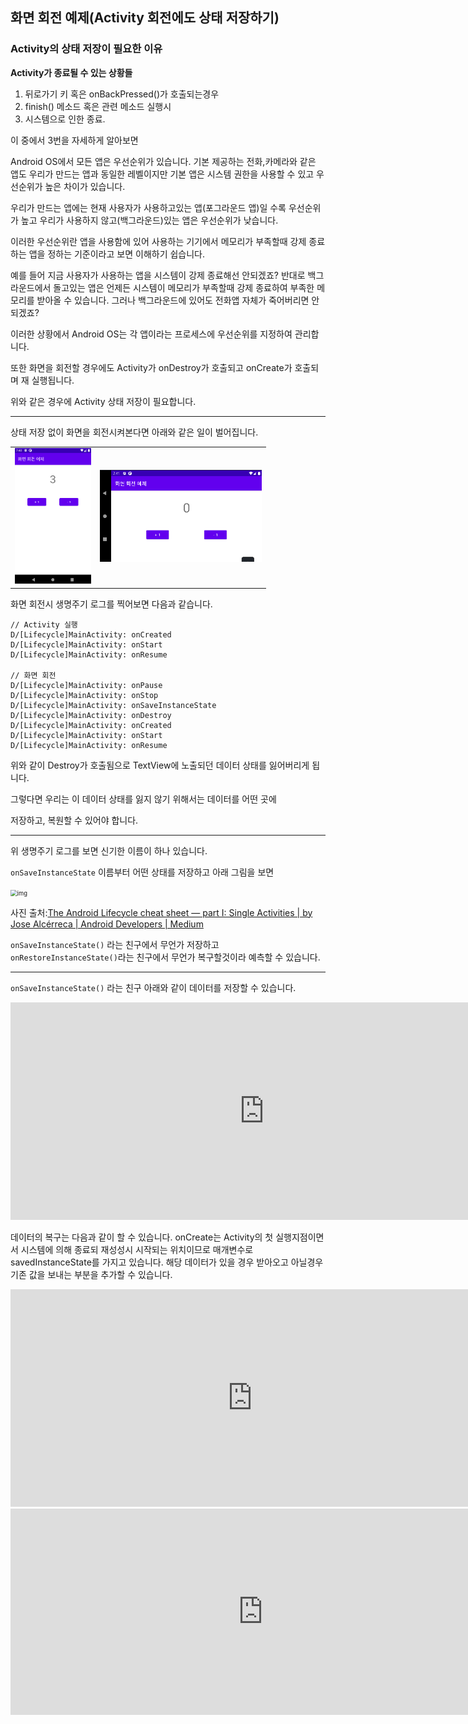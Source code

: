 ## 화면 회전 예제(Activity 회전에도 상태 저장하기)

### Activity의 상태 저장이 필요한 이유

**Activity가 종료될 수 있는 상황들**

1. 뒤로가기 키 혹은 onBackPressed()가 호출되는경우
2. finish() 메소드 혹은 관련 메소드 실행시
3. 시스템으로 인한 종료.

이 중에서 3번을 자세하게 알아보면

Android OS에서 모든 앱은 우선순위가 있습니다. 기본 제공하는 전화,카메라와 같은 앱도 우리가 만드는 앱과 동일한 레벨이지만 기본 앱은 시스템 권한을 사용할 수 있고 우선순위가 높은 차이가 있습니다.

우리가 만드는 앱에는 현재 사용자가 사용하고있는 앱(포그라운드 앱)일 수록 우선순위가 높고
우리가 사용하지 않고(백그라운드)있는 앱은 우선순위가 낮습니다.

이러한 우선순위란 앱을 사용함에 있어 사용하는 기기에서 메모리가 부족할때 강제 종료하는 앱을 정하는 기준이라고 보면 이해하기 쉽습니다.

예를 들어 지금 사용자가 사용하는 앱을 시스템이 강제 종료해선 안되겠죠?
반대로 백그라운드에서 돌고있는 앱은 언제든 시스템이 메모리가 부족할때 강제 종료하여 부족한 메모리를
받아올 수 있습니다.
그러나 백그라운드에 있어도 전화앱 자체가 죽어버리면 안되겠죠?

이러한 상황에서 Android OS는 각 앱이라는 프로세스에 우선순위를 지정하여 관리합니다.

또한 화면을 회전할 경우에도 Activity가 onDestroy가 호출되고 onCreate가 호출되며 재 실행됩니다.

위와 같은 경우에 Activity 상태 저장이 필요합니다.

---

상태 저장 없이 화면을 회전시켜본다면 아래와 같은 일이 벌어집니다.

<table>
    <tr>
        <td>
            <center>
           		<img src="./README_photo/nonStatusSaveImage1.png"style="zoom:40%;" />			</center>
        </td>
        <td>
            <center>
            	<img src="./README_photo/nonStatusSaveImage2.png"style="zoom:60%;" />
            </center>
        </td>
    </tr>
</table>

화면 회전시 생명주기 로그를 찍어보면 다음과 같습니다.

```
// Activity 실행
D/[Lifecycle]MainActivity: onCreated
D/[Lifecycle]MainActivity: onStart
D/[Lifecycle]MainActivity: onResume

// 화면 회전
D/[Lifecycle]MainActivity: onPause
D/[Lifecycle]MainActivity: onStop
D/[Lifecycle]MainActivity: onSaveInstanceState
D/[Lifecycle]MainActivity: onDestroy
D/[Lifecycle]MainActivity: onCreated
D/[Lifecycle]MainActivity: onStart
D/[Lifecycle]MainActivity: onResume

```

위와 같이 Destroy가 호출됨으로 TextView에 노출되던 데이터 상태를 잃어버리게 됩니다.

그렇다면 우리는 이 데이터 상태를 잃지 않기 위해서는 데이터를 어떤 곳에

저장하고, 복원할 수 있어야 합니다.

---

위 생명주기 로그를 보면 신기한 이름이 하나 있습니다.

`onSaveInstanceState` 이름부터 어떤 상태를 저장하고 아래 그림을 보면

<img src="https://miro.medium.com/max/482/1*DCo7awxJ3KhnW88h365vhA.png" alt="img" style="zoom: 67%;" />

사진 출처:[The Android Lifecycle cheat sheet — part I: Single Activities | by Jose Alcérreca | Android Developers | Medium](https://medium.com/androiddevelopers/the-android-lifecycle-cheat-sheet-part-i-single-activities-e49fd3d202ab)

`onSaveInstanceState()` 라는 친구에서 무언가 저장하고
`onRestoreInstanceState()`라는 친구에서 무언가 복구할것이라 예측할 수 있습니다.

---

`onSaveInstanceState()` 라는 친구 아래와 같이 데이터를 저장할 수 있습니다.

<iframe   src="https://carbon.now.sh/embed?bg=rgba%28255%2C255%2C255%2C0%29&t=one-dark&wt=none&l=auto&ds=true&dsyoff=20px&dsblur=68px&wc=true&wa=true&pv=56px&ph=56px&ln=false&fl=1&fm=Hack&fs=14px&lh=133%25&si=false&es=2x&wm=false&code=%2520%2520%2520%2520%252F*%2520%25EC%2597%2591%25ED%258B%25B0%25EB%25B9%2584%25ED%258B%25B0%25EA%25B0%2580%2520%25ED%2599%2594%25EB%25A9%25B4%2520%25ED%259A%258C%25EC%25A0%2584%2520%25ED%2598%25B9%25EC%259D%2580%2520%25EC%259E%25AC%25EC%258B%25A4%25ED%2596%2589%25EC%258B%259C%2520%25EC%2596%25B4%25EB%2596%25A4%2520%25EB%258D%25B0%25EC%259D%25B4%25ED%2584%25B0%2520%25EC%2583%2581%25ED%2583%259C%25EB%25A5%25BC%2520%25EC%25A0%2580%25EC%259E%25A5%25ED%2595%25B4%25EC%2595%25BC%25ED%2595%25A0%25EB%2595%258C%2520%25ED%2598%25B8%25EC%25B6%259C%25ED%2595%2598%25EB%258A%2594%2520%25EC%2583%259D%25EB%25AA%2585%25EC%25A3%25BC%25EA%25B8%25B0%250A%2520%2520%2520%2520*%2520%25EC%2597%2591%25ED%258B%25B0%25EB%25B9%2584%25ED%258B%25B0%25EA%25B0%2580%2520Destroy%2520%25EB%2590%2598%25EA%25B8%25B0%2520%25EC%25A0%2584%25EC%2597%2590%2520%25ED%2598%25B8%25EC%25B6%259C%25EB%2590%259C%25EB%258B%25A4.*%252F%250A%2520%2520%2520%2520override%2520fun%2520onSaveInstanceState%28outState%253A%2520Bundle%29%2520%257B%250A%2520%2520%2520%2520%2520%2520%2520%2520%252F%252F%2520bundle%2520%25EC%259D%25B4%25EB%259D%25BC%25EB%258A%2594%2520%25EC%2583%2581%25EC%259E%2590%25EC%2597%2590%2520%25EB%258D%25B0%25EC%259D%25B4%25ED%2584%25B0%25EB%25A5%25BC%2520%25EC%25A0%2580%25EC%259E%25A5%250A%2520%2520%2520%2520%2520%2520%2520%2520%252F%252F%2520intent%2520%25EA%25B0%2580%2520%25EB%258D%25B0%25EC%259D%25B4%25ED%2584%25B0%25EB%25A5%25BC%2520%25EC%25A0%2584%25EB%258B%25AC%25ED%2595%2598%25EB%258A%2594%2520%25EC%2588%2598%25EB%258B%25A8%25EC%259D%25B4%25EB%259D%25BC%25EB%25A9%25B4%2520bundle%2520%25EC%259D%2580%2520%25EA%25B7%25B8%2520%25EB%258D%25B0%25EC%259D%25B4%25ED%2584%25B0%25EB%25A5%25BC%2520%25EC%25A0%2580%25EC%259E%25A5%25ED%2595%2598%25EB%258A%2594%2520%25EC%2583%2581%25EC%259E%2590%250A%2520%2520%2520%2520%2520%2520%2520%2520%252F%252F%2520bundle%2520%25EC%259D%2580%2520%25EC%2597%25AC%25EB%259F%25AC%25EA%25B0%2580%25EC%25A7%2580%2520%25ED%2583%2580%25EC%259E%2585%25EC%259D%2584%2520%25EC%25A0%2580%25EC%259E%25A5%25ED%2595%2598%25EB%258A%2594%2520MAP%2520%25ED%2581%25B4%25EB%259E%2598%25EC%258A%25A4%250A%2520%2520%2520%2520%2520%2520%2520%2520outState.putInt%28%2522score%2522%252C%2520score%29%250A%2520%2520%2520%2520%2520%2520%2520%2520super.onSaveInstanceState%28outState%29%250A%2520%2520%2520%2520%257D"   style="width: 812px; height: 348px; border:0; transform: scale(1); overflow:hidden;"   sandbox="allow-scripts allow-same-origin"> </iframe>

데이터의 복구는 다음과 같이 할 수 있습니다. onCreate는 Activity의 첫 실행지점이면서 시스템에 의해 종료되 재성성시 시작되는 위치이므로 매개변수로 savedInstanceState를 가지고 있습니다.
해당 데이터가 있을 경우 받아오고 아닐경우 기존 값을 보내는 부분을 추가할 수 있습니다.

<iframe   src="https://carbon.now.sh/embed?bg=rgba%28171%2C+184%2C+195%2C+1%29&t=one-dark&wt=none&l=auto&ds=true&dsyoff=20px&dsblur=68px&wc=true&wa=true&pv=56px&ph=56px&ln=false&fl=1&fm=Hack&fs=14px&lh=133%25&si=false&es=2x&wm=false&code=%2520%2520%2520%2520override%2520fun%2520onCreate%28savedInstanceState%253A%2520Bundle%253F%29%2520%257B%250A%2520%2520%2520%2520%2520%2520%2520%2520super.onCreate%28savedInstanceState%29%250A%2520%2520%2520%2520%2520%2520%2520%2520setContentView%28binding.root%29%250A%2520%2520%2520%2520%2520%2520%2520%2520%252F%252F%2520%25ED%2595%2598%25EB%258B%25A8%25EC%2597%2590%25EC%2584%259C%2520%25EC%25A0%2580%25EC%259E%25A5%25ED%2595%259C%2520bundle%2520%25EC%259D%2584%2520onCreate%2520%25EC%2597%2590%25EC%2584%259C%2520%25EA%25B0%2580%25EC%25A0%25B8%25EC%2598%25AC%2520%25EC%2588%2598%2520%25EC%259E%2588%25EB%258B%25A4.%250A%2520%2520%2520%2520%2520%2520%2520%2520%252F*%25EB%25A7%258C%25EC%2595%25BD%2520%25EC%25A0%2580%25EC%259E%25A5%25EB%2590%259C%2520bundle%2520%25EC%259D%25B4%2520%25EC%259E%2588%25EB%258B%25A4%25EB%25A9%25B4%2520%25EA%25B0%2580%25EC%25A0%25B8%25EC%2598%25A4%25EA%25B3%25A0%2520%25EC%2597%2586%25EC%259C%25BC%25EB%25A9%25B4%2520%25EC%25B4%2588%25EA%25B8%25B0%2520score%2520%25EA%25B0%2592%25EC%259D%2584%2520%25EC%25A0%2584%25EB%258B%25AC%25ED%2595%259C%25EB%258B%25A4.*%252F%250A%2520%2520%2520%2520%2520%2520%2520%2520score%2520%253D%2520savedInstanceState%253F.getInt%28%2522score%2522%29%2520%253F%253A%25200%250A%2520%2520%2520%2520%2520%2520%2520%2520initView%28score%29%250A%2520%2520%2520%2520%2520%2520%2520%2520setClickEvent%28%29%250A%2520%2520%2520%2520%257D"   style="width: 773px; height: 348px; border:0; transform: scale(1); overflow:hidden;"   sandbox="allow-scripts allow-same-origin"> </iframe>

<iframe   src="https://carbon.now.sh/embed?bg=rgba%28171%2C+184%2C+195%2C+1%29&t=one-dark&wt=none&l=auto&ds=true&dsyoff=20px&dsblur=68px&wc=true&wa=true&pv=56px&ph=56px&ln=false&fl=1&fm=Hack&fs=14px&lh=133%25&si=false&es=2x&wm=false&code=%250A%2520%2520%2520%2520%252F%252FonCreate%2520%25EC%2597%2590%25EC%2584%259C%2520null%2520check%2520%25EB%25A5%25BC%2520%25ED%2595%2598%25EC%25A7%2580%2520%25EC%2595%258A%25EA%25B3%25A0%2520%25EC%258B%25B6%25EB%258B%25A4%25EB%25A9%25B4%2520%25EC%2595%2584%25EB%259E%2598%2520%25EB%25B0%25A9%25EB%25B2%2595%25EC%259C%25BC%25EB%25A1%259C%2520%25EC%2582%25AC%25EC%259A%25A9%25ED%2595%2598%25EB%258A%2594%2520%25EB%25B0%25A9%25EB%25B2%2595%25EB%258F%2584%2520%25EC%259E%2588%25EB%258B%25A4.%250A%250A%2520%2520%2520%2520override%2520fun%2520onRestoreInstanceState%28savedInstanceState%253A%2520Bundle%29%2520%257B%250A%2520%2520%2520%2520%2520%2520%2520%2520super.onRestoreInstanceState%28savedInstanceState%29%250A%2520%2520%2520%2520%2520%2520%2520%2520binding.scoreText.text%2520%253D%2520savedInstanceState.getInt%28%2522score%2522%29.toString%28%29%250A%2520%2520%2520%2520%257D%250A"   style="width: 808px; height: 330px; border:0; transform: scale(1); overflow:hidden;"   sandbox="allow-scripts allow-same-origin"> </iframe>